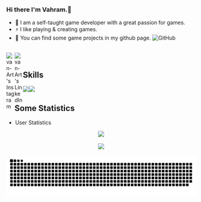 ### Hi there I'm Vahram.👋
- 🌱 I am a self-taught game developer with a great passion for games.
- ⚡ I like playing & creating games.
- 💬 You can find some game projects in my github page.<picture>
      <source media="(prefers-color-scheme: light)" srcset="https://cdn.simpleicons.org/github/white">
      <img aling="left" alt="GitHub" title="GitHub" width="22" src="https://cdn.simpleicons.org/github">
</picture>

</br>

<a href="https://www.instagram.com/van.art98/">
  <img align="left" alt="van-Art's Instagram" width="22px" src="https://raw.githubusercontent.com/hussainweb/hussainweb/main/icons/instagram.png" />
</a>

<a href="www.linkedin.com/in/vahramtorosyan21">
  <img align="left" alt="van-Art's LinkedIn" width="22px" src="https://raw.githubusercontent.com/hussainweb/hussainweb/main/icons/linkedin.png" />
</a>

</br>

<!--
**van-Art/van-Art** is a ✨ _special_ ✨ repository because its `README.md` (this file) appears on your GitHub profile.

Here are some ideas to get you started:

- 🔭 I’m currently working on ...
- 🌱 I’m currently learning ...
- 👯 I’m looking to collaborate on ...
- 🤔 I’m looking for help with ...
- 💬 Ask me about ...
- 📫 How to reach me: ...
- 😄 Pronouns: ...
- ⚡ Fun fact: ...
-->

## Skills

<img align="left" src="https://img.shields.io/badge/Unity-100000?style=for-the-badge&logo=unity&logoColor=white/">
<img align="left" src="https://img.shields.io/badge/C%23-239120?style=for-the-badge&logo=c-sharp&logoColor=white/">

</br>

## Some Statistics

* User Statistics

<p align="center">
  <a href="https://github.com/van-Art">
    <img src="https://github-readme-stats.vercel.app/api?username=van-Art&count_private=true&show_icons=true&theme=radical">
  </a>
</p>

<div align="center">
  <a href="[https://github.com/madebypixel02](https://github.com/van-Art)">
    <img src="https://github-readme-stats.vercel.app/api/top-langs/?username=van-Art&theme=radical">
  </a>
</div>

<p align="center">
  <a href="https://github.com/van-Art">
    <img src="https://raw.githubusercontent.com/Platane/snk/output/github-contribution-grid-snake.svg">
  </a>
</p>
